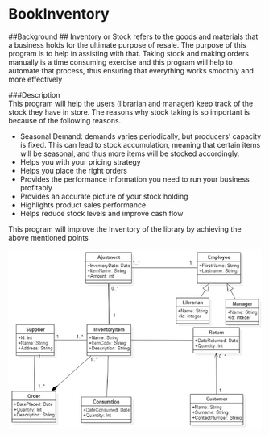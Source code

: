 # BookInventory

##Background ##
Inventory or Stock refers to the goods and materials that a business holds for the ultimate purpose of resale. The purpose of this program is to help in assisting with that. Taking stock and making orders manually is a time consuming exercise and this program will help to automate that process, thus ensuring that everything works smoothly and more effectively

###Description  
This program will help the users (librarian and manager) keep track of the stock they have in store. The reasons why stock taking is so important is because of the following reasons.


  - Seasonal Demand: demands varies periodically, but producers’ capacity is fixed. This can lead to stock accumulation, meaning     that certain items will be seasonal, and thus more items will be stocked accordingly.
  - Helps you with your pricing strategy
  - Helps you place the right orders
  - Provides the performance information you need to run your business profitably
  - Provides an accurate picture of your stock holding
  - Highlights product sales performance
  - Helps reduce stock levels and improve cash flow

This program will improve the Inventory of the library by achieving the above mentioned points

![alt tag](https://github.com/btimmie/BookInventory/blob/master/Main.jpg)

  
